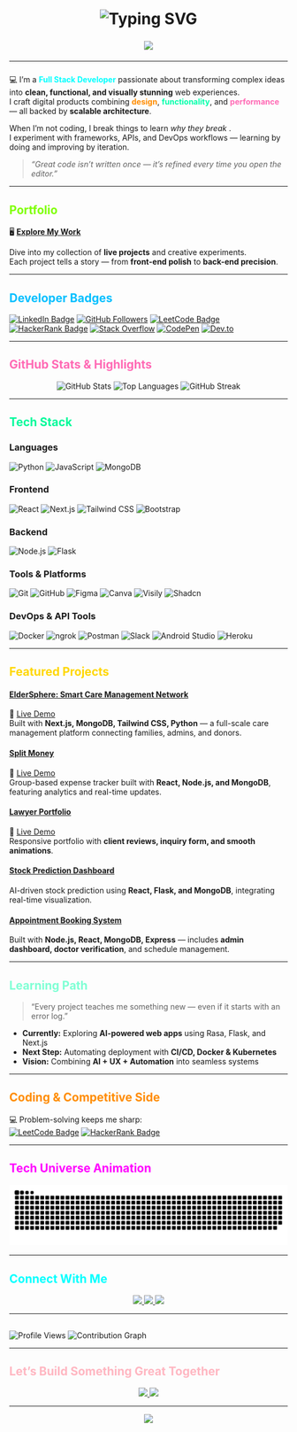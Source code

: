 <!-- Animated Header -->
<h1 align="center">
  <img src="https://readme-typing-svg.herokuapp.com?font=Fira+Code&weight=500&size=28&pause=1000&color=00F7FF&center=true&vCenter=true&width=650&lines=Hey+👋,+I'm+Sagar+Mahajan!;Full+Stack+Developer+%7C+Problem+Solver;Code.+Design.+Deploy.+Repeat." alt="Typing SVG" />
</h1>

<h3 align="center">
  <img src="https://img.shields.io/badge/💻_Code%20Create%20Innovate-00F7FF?style=for-the-badge&logoColor=white"/>
</h3>

---

###

💻 I’m a <b style="color:#00FFFF;">Full Stack Developer</b> passionate about transforming complex ideas into **clean, functional, and visually stunning** web experiences.  
I craft digital products combining <b style="color:#FF8C00;">design</b>, <b style="color:#00FFAA;">functionality</b>, and <b style="color:#FF69B4;">performance</b> — all backed by **scalable architecture**.  

When I’m not coding, I break things to learn *why they break* .  
I experiment with frameworks, APIs, and DevOps workflows — learning by doing and improving by iteration.  

>  <i>“Great code isn’t written once — it’s refined every time you open the editor.”</i>

---

##  <span style="color:#7FFF00;">Portfolio</span>  

🖥️ <a href="https://sagar-mahajan-official.netlify.app" target="_blank"><b>Explore My Work</b></a>  

Dive into my collection of **live projects** and creative experiments.  
Each project tells a story — from **front-end polish** to **back-end precision**.  

---

##  <span style="color:#00BFFF;">Developer Badges</span>

[![LinkedIn Badge](https://img.shields.io/badge/LinkedIn-Connect-blue?style=for-the-badge&logo=linkedin)](https://www.linkedin.com/in/sagar-mahajan)
[![GitHub Followers](https://img.shields.io/github/followers/fncreator22?style=social)](https://github.com/fncreator22)
[![LeetCode Badge](https://img.shields.io/badge/LeetCode-Sagar%20Mahajan-orange?style=for-the-badge&logo=leetcode)](https://leetcode.com/fncreator22)
[![HackerRank Badge](https://img.shields.io/badge/HackerRank-Sagar%20Mahajan-green?style=for-the-badge&logo=hackerrank)](https://www.hackerrank.com/fncreator22)
[![Stack Overflow](https://img.shields.io/badge/Stack%20Overflow-Sagar%20Mahajan-F48024?style=for-the-badge&logo=stackoverflow)](https://stackoverflow.com/)
[![CodePen](https://img.shields.io/badge/CodePen-Showcase-black?style=for-the-badge&logo=codepen)](https://codepen.io/)
[![Dev.to](https://img.shields.io/badge/DEV.to-Articles-0A0A0A?style=for-the-badge&logo=dev.to)](https://dev.to/)

---

##  <span style="color:#FF69B4;">GitHub Stats & Highlights</span>

<div align="center">

![GitHub Stats](https://github-readme-stats.vercel.app/api?username=fncreator22&show_icons=true&theme=radical&hide_border=true)
![Top Languages](https://github-readme-stats.vercel.app/api/top-langs/?username=fncreator22&layout=compact&theme=radical&hide_border=true)
![GitHub Streak](https://streak-stats.demolab.com?user=fncreator22&theme=radical&hide_border=true)


</div>

---

##  <span style="color:#00FA9A;">Tech Stack</span>

###  Languages
![Python](https://img.shields.io/badge/Python-306998?style=for-the-badge&logo=python&logoColor=FFD43B)
![JavaScript](https://img.shields.io/badge/JavaScript-F7E017?style=for-the-badge&logo=javascript&logoColor=000000)
![MongoDB](https://img.shields.io/badge/MongoDB-47A248?style=for-the-badge&logo=mongodb&logoColor=white)

###  Frontend
![React](https://img.shields.io/badge/React-00CFFF?style=for-the-badge&logo=react&logoColor=white)
![Next.js](https://img.shields.io/badge/Next.js-000000?style=for-the-badge&logo=nextdotjs&logoColor=white)
![Tailwind CSS](https://img.shields.io/badge/Tailwind_CSS-14B8A6?style=for-the-badge&logo=tailwind-css&logoColor=white)
![Bootstrap](https://img.shields.io/badge/Bootstrap-7B11F2?style=for-the-badge&logo=bootstrap&logoColor=white)

###  Backend
![Node.js](https://img.shields.io/badge/Node.js-43853D?style=for-the-badge&logo=node-dot-js&logoColor=white)
![Flask](https://img.shields.io/badge/Flask-000000?style=for-the-badge&logo=flask&logoColor=white)

###  Tools & Platforms
![Git](https://img.shields.io/badge/Git-F14C28?style=for-the-badge&logo=git&logoColor=white)
![GitHub](https://img.shields.io/badge/GitHub-171515?style=for-the-badge&logo=github)
![Figma](https://img.shields.io/badge/Figma-FF7262?style=for-the-badge&logo=figma&logoColor=white)
![Canva](https://img.shields.io/badge/Canva-00C4CC?style=for-the-badge&logo=canva&logoColor=white)
![Visily](https://img.shields.io/badge/Visily-000000?style=for-the-badge&logoColor=white)
![Shadcn](https://img.shields.io/badge/Shadcn_UI-111827?style=for-the-badge&logo=shadcnui&logoColor=white)

###  DevOps & API Tools
![Docker](https://img.shields.io/badge/Docker-0db7ed?style=for-the-badge&logo=docker&logoColor=white)
![ngrok](https://img.shields.io/badge/ngrok-1F1E1E?style=for-the-badge&logo=ngrok&logoColor=orange)
![Postman](https://img.shields.io/badge/Postman-F76935?style=for-the-badge&logo=postman&logoColor=white)
![Slack](https://img.shields.io/badge/Slack-4A154B?style=for-the-badge&logo=slack&logoColor=white)
![Android Studio](https://img.shields.io/badge/Android%20Studio-3DDC84?style=for-the-badge&logo=androidstudio&logoColor=white)
![Heroku](https://img.shields.io/badge/Heroku-6762A6?style=for-the-badge&logo=heroku&logoColor=white)


---

## <span style="color:#FFD700;">Featured Projects</span>

####  [ElderSphere: Smart Care Management Network](https://github.com/fncreator22/project2)
🔗 [Live Demo](https://old-age-home-management-system.vercel.app)  
Built with **Next.js, MongoDB, Tailwind CSS, Python** — a full-scale care management platform connecting families, admins, and donors.

####  [Split Money](https://github.com/fncreator22/split-money)
🔗 [Live Demo](https://split-money-app.netlify.app)  
Group-based expense tracker built with **React, Node.js, and MongoDB**, featuring analytics and real-time updates.

####  [Lawyer Portfolio](https://github.com/fncreator22/lawyer-portfolio)
🔗 [Live Demo](https://professional-lawyer-portfolio-website.netlify.app/)  
Responsive portfolio with **client reviews, inquiry form, and smooth animations**.

####  [Stock Prediction Dashboard](https://github.com/fncreator22/project1)
AI-driven stock prediction using **React, Flask, and MongoDB**, integrating real-time visualization.

####  [Appointment Booking System](https://github.com/fncreator22/project3)
Built with **Node.js, React, MongoDB, Express** — includes **admin dashboard, doctor verification**, and schedule management.

---

## <span style="color:#7FFFD4;">Learning Path</span>

> “Every project teaches me something new — even if it starts with an error log.”

-  **Currently:** Exploring **AI-powered web apps** using Rasa, Flask, and Next.js  
-  **Next Step:** Automating deployment with **CI/CD, Docker & Kubernetes**  
-  **Vision:** Combining **AI + UX + Automation** into seamless systems  

---

## <span style="color:#FF8C00;">Coding & Competitive Side</span>

💻 Problem-solving keeps me sharp:  
[![LeetCode Badge](https://img.shields.io/badge/LeetCode-Active%20Coder-orange?style=for-the-badge&logo=leetcode)](https://leetcode.com/fncreator22)
[![HackerRank Badge](https://img.shields.io/badge/HackerRank-5%20Star%20Coder-brightgreen?style=for-the-badge&logo=hackerrank)](https://www.hackerrank.com/fncreator22)

---

## <span style="color:#FF00FF;">Tech Universe Animation</span>  

<p align="center">
  <img src="https://raw.githubusercontent.com/Platane/snk/output/github-contribution-grid-snake.svg" alt="snake animation" />
</p>

---

## <span style="color:#00FFFF;">Connect With Me</span>  

<p align="center">
  <a href="https://www.linkedin.com/in/sagar-mahajan" target="_blank">
    <img src="https://img.shields.io/badge/LinkedIn-Sagar%20Mahajan-blue?style=for-the-badge&logo=linkedin"/>
  </a>
  <a href="https://leetcode.com/fncreator22" target="_blank">
    <img src="https://img.shields.io/badge/LeetCode-Sagar%20Mahajan-orange?style=for-the-badge&logo=leetcode"/>
  </a>
  <a href="https://www.hackerrank.com/fncreator22" target="_blank">
    <img src="https://img.shields.io/badge/HackerRank-Sagar%20Mahajan-green?style=for-the-badge&logo=hackerrank"/>
  </a>
</p>

---

##  

![Profile Views](https://komarev.com/ghpvc/?username=fncreator22&color=00C4FF&style=for-the-badge)
![Contribution Graph](https://github-readme-activity-graph.vercel.app/graph?username=fncreator22&theme=tokyo-night)

---

## <span style="color:#FFB6C1;">Let’s Build Something Great Together</span>  

<p align="center">
  <a href="https://www.linkedin.com/in/sagar-mahajan" target="_blank">
    <img src="https://img.shields.io/badge/💼_Connect%20on%20LinkedIn-blue?style=for-the-badge&logo=linkedin" />
  </a>
  <a href="https://github.com/fncreator22" target="_blank">
    <img src="https://img.shields.io/badge/💻_Explore%20My%20Repos-black?style=for-the-badge&logo=github" />
  </a>
</p>

---

<p align="center">
  <img src="https://capsule-render.vercel.app/api?type=waving&color=0:00C0FF,100:8000FF&height=150&section=footer&text=🚀+Thanks+for+visiting!&fontColor=FFFFFF&fontAlignY=70"/>
</p>
